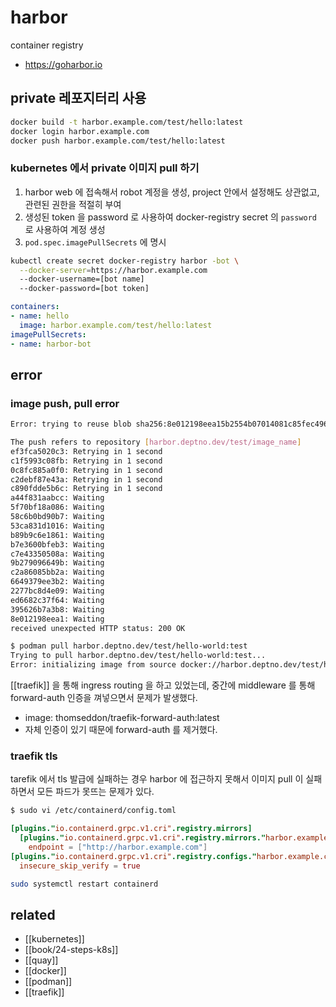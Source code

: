 # harbor

container registry
+ https://goharbor.io

## private 레포지터리 사용
```sh
docker build -t harbor.example.com/test/hello:latest
docker login harbor.example.com
docker push harbor.example.com/test/hello:latest
```
### kubernetes 에서 private 이미지 pull 하기
1. harbor web 에 접속해서 robot 계정을 생성, project 안에서 설정해도 상관없고, 관련된 권한을 적절히 부여
2. 생성된 token 을 password 로 사용하여 docker-registry secret 의 `password` 로 사용하여 계정 생성
3. `pod.spec.imagePullSecrets` 에 명시

```sh 
kubectl create secret docker-registry harbor -bot \
  --docker-server=https://harbor.example.com
  --docker-username=[bot name]
  --docker-password=[bot token]
```
```yaml
containers:
- name: hello
  image: harbor.example.com/test/hello:latest
imagePullSecrets:
- name: harbor-bot
```
## error
### image push, pull error
```sh
Error: trying to reuse blob sha256:8e012198eea15b2554b07014081c85fec4967a1b9cc4b65bd9a4bce3ae1c0c88 at destination: failed to read from destination repository test/image_name: 500 (Internal Server Error)
```
```sh 
The push refers to repository [harbor.deptno.dev/test/image_name]
ef3fca5020c3: Retrying in 1 second
c1f5993c08fb: Retrying in 1 second
0c8fc885a0f0: Retrying in 1 second
c2debf87e43a: Retrying in 1 second
c890fdde5b6c: Retrying in 1 second
a44f831aabcc: Waiting
5f70bf18a086: Waiting
58c6b0bd90b7: Waiting
53ca831d1016: Waiting
b89b9c6e1861: Waiting
b7e3600bfeb3: Waiting
c7e43350508a: Waiting
9b279096649b: Waiting
c2a86085bb2a: Waiting
6649379ee3b2: Waiting
2277bc8d4e09: Waiting
ed6682c37f64: Waiting
395626b7a3b8: Waiting
8e012198eea1: Waiting
received unexpected HTTP status: 200 OK

$ podman pull harbor.deptno.dev/test/hello-world:test                                                                                                                                                                                                                                                         INT  16.15.0 node  10:26:30
Trying to pull harbor.deptno.dev/test/hello-world:test...
Error: initializing image from source docker://harbor.deptno.dev/test/hello-world:test: invalid character '<' looking for beginning of value
```

[[traefik]] 을 통해 ingress routing 을 하고 있었는데, 중간에 middleware 를 통해 forward-auth 인증을 껴넣으면서 문제가 발생했다.
- image: thomseddon/traefik-forward-auth:latest
- 자체 인증이 있기 때문에 forward-auth 를 제거했다.

### traefik tls
tarefik 에서 tls 발급에 실패하는 경우 harbor 에 접근하지 못해서 이미지 pull 이 실패하면서 모든 파드가 못뜨는 문제가 있다.

```sh 
$ sudo vi /etc/containerd/config.toml
```
```toml
[plugins."io.containerd.grpc.v1.cri".registry.mirrors]
  [plugins."io.containerd.grpc.v1.cri".registry.mirrors."harbor.example.com"]
    endpoint = ["http://harbor.example.com"]
[plugins."io.containerd.grpc.v1.cri".registry.configs."harbor.example.com".tls]
  insecure_skip_verify = true
```
```sh 
sudo systemctl restart containerd
```

## related
- [[kubernetes]]
- [[book/24-steps-k8s]]
- [[quay]]
- [[docker]]
- [[podman]]
- [[traefik]]
